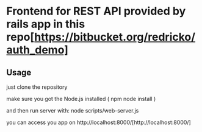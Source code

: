 # Frontend for REST API provided by rails app in this repo[https://bitbucket.org/redricko/auth_demo]

## Usage

just clone the repository 

make sure you got the Node.js installed ( npm node install )

and then run server with: node scripts/web-server.js 

you can access you app on http://localhost:8000/[http://localhost:8000/]